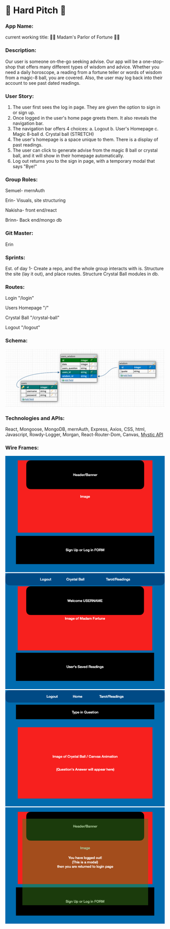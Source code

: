 # 🔮 Hard Pitch 🔮

### App Name:

current working title: 🧙‍♀️ Madam's Parlor of Fortune 🧙‍♀️

### Description:

Our user is someone on-the-go seeking advise. Our app will be a one-stop-shop that offers many different types of wisdom and advice. Whether you need a daily horoscope, a reading from a fortune teller or words of wisdom from a magic-8 ball, you are covered. Also, the user may log back into their account to see past dated readings.

### User Story:

1.  The user first sees the log in page. They are given the option to sign in or sign up.
2.  Once logged in the user's home page greets them. It also reveals the navigation bar.
3.  The navigation bar offers 4 choices:
    a. Logout
    b. User's Homepage
    c. Magic 8-ball
    d. Crystal ball (STRETCH)
4.  The user's homepage is a space unique to them. There is a display of past readings.
5.  The user can click to generate advise from the magic 8 ball or crystal ball, and it will show in their homepage automatically.
6.  Log out returns you to the sign in page, with a temporary modal that says "Bye!"

### Group Roles:

Semuel- mernAuth

Erin- Visuals, site structuring

Nakisha- front end/react

Brinn- Back end/mongo db

### Git Master:

Erin

### Sprints:

Est. of day 1- Create a repo, and the whole group interacts with is. Structure the site (lay it out), and place
routes. Structure Crystal Ball modules in db.

### Routes:

Login "/login"

Users Homepage "/"

Crystal Ball "/crystal-ball"

Logout "/logout"

### Schema:

![schema](./schema.png)

### Technologies and APIs:

React, Mongoose, MongoDB, mernAuth, Express, Axios, CSS, html, Javascript, Rowdy-Logger, Morgan, React-Router-Dom, Canvas, [Mystic API](https://rapidapi.com/mysticscripts/)

### Wire Frames:

![LogInPage](./WireFrame/LogInPG.png)
![UserHomePage](./WireFrame/UsersHomePG.png)
![LogCrystalBallPage](./WireFrame/CrystalBallPG.png)
![LogOutModal](./WireFrame/LogOutModal.png)
